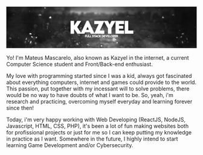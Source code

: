 
![Header](banner.png "Header")

Yo! I'm Mateus Mascarelo, also known as Kazyel in the internet, a current Computer Science student and Front/Back-end enthusiast. 

My love with programming started since I was a kid, always got fascinated about everything computers, internet and games could provide to the world. This passion, put together with my incessant will to solve problems, there would be no way to have doubts of what I want to be. So, yeah, i'm research and practicing, overcoming myself everyday and learning forever since then!

Today, i'm very happy working with Web Developing (ReactJS, NodeJS, Javascript, HTML, CSS, PHP), it's been a lot of fun making websites both for profissional projects or just for me so I can keep putting my knowledge in practice as I want. Somewhere in the future, I highly intend to start learning Game Development and/or Cybersecurity.

